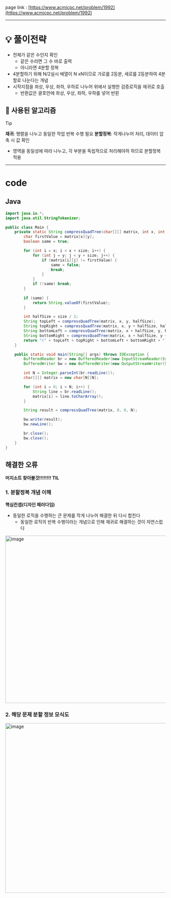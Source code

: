 page link : [https://www.acmicpc.net/problem/1992](https://www.acmicpc.net/problem/1992)

---

# 💡 풀이전략

- 전체가 같은 수인지 확인
    - 같은 수라면 그 수 바로 출력
    - 아니라면 4분할 정복
- 4분할하기 위해 N/2실시 배열이 N xN이므로 가로를 2등분, 세로를 2등분하여 4분할로 나눈다는 개념
- 시작지점을 좌상, 우상, 좌하, 우하로 나누어 위에서 실행한 검증로직을 재귀로 호출
    - 반환값은 괄호안에 좌상, 우상, 좌하, 우하를 넣어 반횐

## 🎨 사용된 알고리즘

> [!tip]
> **재귀**: 행렬을 나누고 동일한 작업 반복 수행 필요
> **분할정복**: 작게나누어 처리, 데이터 압축 시 값 확인

- 영역을 동일성에 따라 나누고, 각 부분을 독립적으로 처리해야하 하므로 분할정복 적용

---

# code

## Java

```java
import java.io.*;
import java.util.StringTokenizer;

public class Main {
    private static String compressQuadTree(char[][] matrix, int x, int y, int size) {
        char firstValue = matrix[x][y];
        boolean same = true;

        for (int i = x; i < x + size; i++) {
            for (int j = y; j < y + size; j++) {
                if (matrix[i][j] != firstValue) {
                    same = false;
                    break;
                }
            }
            if (!same) break;
        }
 
        if (same) {
            return String.valueOf(firstValue);
        }

        int halfSize = size / 2;
        String topLeft = compressQuadTree(matrix, x, y, halfSize);
        String topRight = compressQuadTree(matrix, x, y + halfSize, halfSize);
        String bottomLeft = compressQuadTree(matrix, x + halfSize, y, halfSize);
        String bottomRight = compressQuadTree(matrix, x + halfSize, y + halfSize, halfSize);
        return "(" + topLeft + topRight + bottomLeft + bottomRight + ")";
    }

    public static void main(String[] args) throws IOException {
        BufferedReader br = new BufferedReader(new InputStreamReader(System.in));
        BufferedWriter bw = new BufferedWriter(new OutputStreamWriter(System.out));

        int N = Integer.parseInt(br.readLine());
        char[][] matrix = new char[N][N];

        for (int i = 0; i < N; i++) {
            String line = br.readLine();
            matrix[i] = line.toCharArray();
        }

        String result = compressQuadTree(matrix, 0, 0, N);

        bw.write(result);
        bw.newLine();

        br.close();
        bw.close();
    }
}
```

## 해결한 오류

**머지소트 찾아볼것!!!!!!!! TIL**

### 1. 분할정복 개념 이해

**핵심컨셉(디자인 패러다임)**

- 동일한 로직을 수행하는 큰 문제를 작게 나누어 해결한 뒤 다시 합친다
    - 동일한 로직의 반복 수행이라는 개념으로 인해 재귀로 해결하는 것이 자연스럽다

<img width="526" alt="image" src="https://github.com/user-attachments/assets/10f2acf3-2b34-4605-884f-c5829dbb86b9">

### 2. 해당 문제 분할 정보 모식도

<img width="533" alt="image" src="https://github.com/user-attachments/assets/c3d0d075-5b83-4d11-a70b-7cd5a622356f">
